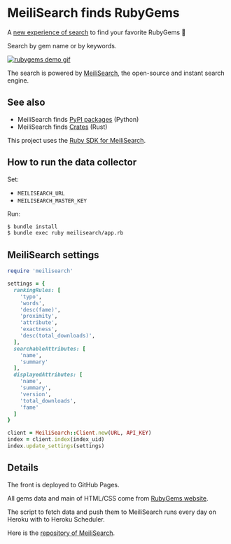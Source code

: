 # MeiliSearch finds RubyGems

A [new experience of search](https://rubygems.meilisearch.com) to find your favorite RubyGems 🎉

Search by gem name or by keywords.

[![rubygems demo gif](misc/rubygems.gif)](https://rubygems.meilisearch.com)

The search is powered by [MeiliSearch](https://github.com/meilisearch/MeiliSearch), the open-source and instant search engine.

## See also

- MeiliSearch finds [PyPI packages](https://pypi.meilisearch.com/) (Python)
- MeiliSearch finds [Crates](https://crates.meilisearch.com/) (Rust)

This project uses the [Ruby SDK for MeiliSearch](https://github.com/meilisearch/meilisearch-ruby).

## How to run the data collector

Set:

- `MEILISEARCH_URL`
- `MEILISEARCH_MASTER_KEY`

Run:

```bash
$ bundle install
$ bundle exec ruby meilisearch/app.rb
```

## MeiliSearch settings

```ruby
require 'meilisearch'

settings = {
  rankingRules: [
    'typo',
    'words',
    'desc(fame)',
    'proximity',
    'attribute',
    'exactness',
    'desc(total_downloads)',
  ],
  searchableAttributes: [
    'name',
    'summary'
  ],
  displayedAttributes: [
    'name',
    'summary',
    'version',
    'total_downloads',
    'fame'
  ]
}

client = MeiliSearch::Client.new(URL, API_KEY)
index = client.index(index_uid)
index.update_settings(settings)
```

## Details

The front is deployed to GitHub Pages.

All gems data and main of HTML/CSS come from [RubyGems website](https://rubygems.org/).

The script to fetch data and push them to MeiliSearch runs every day on Heroku with to Heroku Scheduler.

Here is the [repository of MeiliSearch](https://github.com/meilisearch/MeiliSearch).
